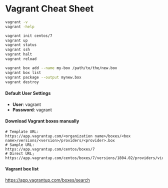 # Vagrant Cheat Sheet

```sh
vagrant -v
vagrant -help
```

```sh
vagrant init centos/7
vagrant up
vagrant status 
vagrant ssh
vagrant halt
vagrant reload
```

```sh
vagrant box add --name my-box /path/to/the/new.box
vagrant box list
vagrant package --output mynew.box
vagrant destroy
```

#### Default User Settings

-  **User**: vagrant
- **Password**: vagrant

#### Download Vagrant boxes manually
```
# Template URL:
https://app.vagrantup.com/<organization name>/boxes/<box name>/versions/<version>/providers/<provider>.box
# Sample URL:
https://app.vagrantup.com/centos/boxes/7
# Direct URL;
https://app.vagrantup.com/centos/boxes/7/versions/1804.02/providers/virtualbox.box
```

#### Vagrant box list
https://app.vagrantup.com/boxes/search

